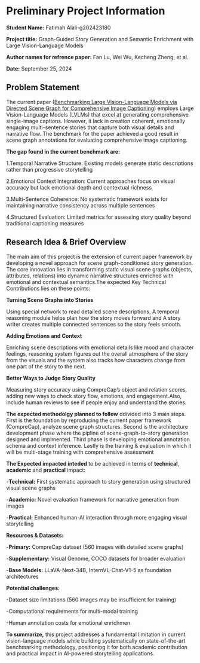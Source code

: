 # **Preliminary Project Information**
**Student Name:** Fatimah Alali-g202423180

**Project title:** Graph-Guided Story Generation and Semantic Enrichment with Large Vision-Language Models

**Author names for refrence paper:** Fan Lu, Wei Wu, Kecheng Zheng, et al.

**Date:** September 25, 2024
## Problem Statement
The current paper ([Benchmarking Large Vision-Language Models via Directed Scene Graph for Comprehensive Image Captioning](https://openaccess.thecvf.com/content/CVPR2025/papers/Lu_Benchmarking_Large_Vision-Language_Models_via_Directed_Scene_Graph_for_Comprehensive_CVPR_2025_paper.pdf))
employs Large Vision-Language Models (LVLMs) that excel at generating comprehensive single-image captions. However, it lack in creation coherent, emotionally engaging multi-sentence stories that capture both visual details and narrative flow.
The benchmark for the paper achieved a good result in  scene graph annotations for evaluating comprehensive image captioning. 

**The gap found in the current benchmark are:**

1.Temporal Narrative Structure: Existing models generate static descriptions rather than progressive storytelling

2.Emotional Context Integration: Current approaches focus on visual accuracy but lack emotional depth and contextual richness

3.Multi-Sentence Coherence: No systematic framework exists for maintaining narrative consistency across multiple sentences

4.Structured Evaluation: Limited metrics for assessing story quality beyond traditional captioning measures

## Research Idea & Brief Overview

The main aim of this project is the extension of current paper framework by developing a novel approach for scene graph-conditioned story generation. The core innovation lies in transforming static visual scene graphs (objects, attributes, relations) into dynamic narrative structures enriched with emotional and contextual semantics.The expected Key Technical Contributions lies on these points:

**Turning Scene Graphs into Stories**

Using special network to read detailed scene descriptions, A temporal reasoning module helps plan how the story moves forward and  A story writer creates multiple connected sentences so the story feels smooth.

**Adding Emotions and Context**

Enriching scene descriptions with emotional details like mood and character feelings, reasoning system figures out the overall atmosphere of the story from the visuals and the system also tracks how characters change from one part of the story to the next.

**Better Ways to Judge Story Quality**

Measuring story accuracy using CompreCap’s object and relation scores, adding new ways to check story flow, emotions, and engagement.Also, include human reviews to see if people enjoy and understand the stories. 

**The expected methodolgy planned to follow** ddivided into 3 main steps. First is the foundation by reproducing the current paper framework (CompreCap), analyze scene graph structures. Second is the architecture development phase where the pipline of scene-graph-to-story generation designed and implmented. Third phase is developing emotional annotation schema and context inference. Lastly is the training & evaluation in which it will be multi-stage training with comprehensive assessment

**The Expected impacted inteded** to be achieved in terms of **technical**, **academic** and **practical** impact: 

-**Technical:** First systematic approach to story generation using structured visual scene graphs

-**Academic:** Novel evaluation framework for narrative generation from images

-**Practical:** Enhanced human-AI interaction through more engaging visual storytelling

**Resources & Datasets:**

-**Primary:** CompreCap dataset (560 images with detailed scene graphs)

-**Supplementary:** Visual Genome, COCO datasets for broader evaluation

-**Base Models:** LLaVA-Next-34B, InternVL-Chat-V1-5 as foundation architectures

**Potential challenges:**

-Dataset size limitations (560 images may be insufficient for training)

-Computational requirements for multi-modal training

-Human annotation costs for emotional enrichmen

**To summarize,** this project addresses a fundamental limitation in current vision-language models while building systematically on state-of-the-art benchmarking methodology, positioning it for both academic contribution and practical impact in AI-powered storytelling applications.

